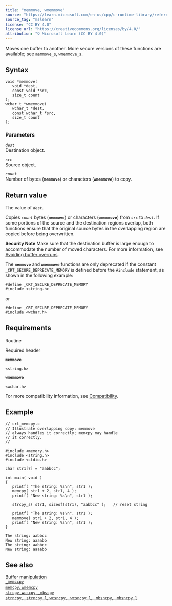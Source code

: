```yaml
---
title: "memmove, wmemmove"
source: "https://learn.microsoft.com/en-us/cpp/c-runtime-library/reference/memmove-wmemmove?view=msvc-170"
source_tag: "mslearn"
license: "CC BY 4.0"
license_url: "https://creativecommons.org/licenses/by/4.0/"
attribution: "© Microsoft Learn (CC BY 4.0)"
---
```

Moves one buffer to another. More secure versions of these functions are available; see [`memmove_s`, `wmemmove_s`](https://learn.microsoft.com/en-us/cpp/c-runtime-library/reference/memmove-s-wmemmove-s?view=msvc-170).

## Syntax

```
void *memmove(
   void *dest,
   const void *src,
   size_t count
);
wchar_t *wmemmove(
   wchar_t *dest,
   const wchar_t *src,
   size_t count
);
```

### Parameters

_`dest`_  
Destination object.

_`src`_  
Source object.

_`count`_  
Number of bytes (**`memmove`**) or characters (**`wmemmove`**) to copy.

## Return value

The value of _`dest`_.

Copies _`count`_ bytes (**`memmove`**) or characters (**`wmemmove`**) from _`src`_ to _`dest`_. If some portions of the source and the destination regions overlap, both functions ensure that the original source bytes in the overlapping region are copied before being overwritten.

**Security Note** Make sure that the destination buffer is large enough to accommodate the number of moved characters. For more information, see [Avoiding buffer overruns](https://learn.microsoft.com/en-us/windows/win32/SecBP/avoiding-buffer-overruns).

The **`memmove`** and **`wmemmove`** functions are only deprecated if the constant `_CRT_SECURE_DEPRECATE_MEMORY` is defined before the `#include` statement, as shown in the following example:

```
#define _CRT_SECURE_DEPRECATE_MEMORY
#include <string.h>
```

or

```
#define _CRT_SECURE_DEPRECATE_MEMORY
#include <wchar.h>
```

## Requirements

Routine

Required header

**`memmove`**

`<string.h>`

**`wmemmove`**

`<wchar.h>`

For more compatibility information, see [Compatibility](https://learn.microsoft.com/en-us/cpp/c-runtime-library/compatibility?view=msvc-170).

## Example

```
// crt_memcpy.c
// Illustrate overlapping copy: memmove
// always handles it correctly; memcpy may handle
// it correctly.
//

#include <memory.h>
#include <string.h>
#include <stdio.h>

char str1[7] = "aabbcc";

int main( void )
{
   printf( "The string: %s\n", str1 );
   memcpy( str1 + 2, str1, 4 );
   printf( "New string: %s\n", str1 );

   strcpy_s( str1, sizeof(str1), "aabbcc" );   // reset string

   printf( "The string: %s\n", str1 );
   memmove( str1 + 2, str1, 4 );
   printf( "New string: %s\n", str1 );
}
```

```
The string: aabbcc
New string: aaaabb
The string: aabbcc
New string: aaaabb
```

## See also

[Buffer manipulation](https://learn.microsoft.com/en-us/cpp/c-runtime-library/buffer-manipulation?view=msvc-170)  
[`_memccpy`](https://learn.microsoft.com/en-us/cpp/c-runtime-library/reference/memccpy?view=msvc-170)  
[`memcpy`, `wmemcpy`](https://learn.microsoft.com/en-us/cpp/c-runtime-library/reference/memcpy-wmemcpy?view=msvc-170)  
[`strcpy`, `wcscpy`, `_mbscpy`](https://learn.microsoft.com/en-us/cpp/c-runtime-library/reference/strcpy-wcscpy-mbscpy?view=msvc-170)  
[`strncpy`, `_strncpy_l`, `wcsncpy`, `_wcsncpy_l`, `_mbsncpy`, `_mbsncpy_l`](https://learn.microsoft.com/en-us/cpp/c-runtime-library/reference/strncpy-strncpy-l-wcsncpy-wcsncpy-l-mbsncpy-mbsncpy-l?view=msvc-170)